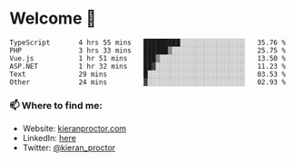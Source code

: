 # Welcome 🦘

<!--START_SECTION:waka-->

```text
TypeScript       4 hrs 55 mins   █████████░░░░░░░░░░░░░░░░   35.76 %
PHP              3 hrs 33 mins   ██████▒░░░░░░░░░░░░░░░░░░   25.75 %
Vue.js           1 hr 51 mins    ███▒░░░░░░░░░░░░░░░░░░░░░   13.50 %
ASP.NET          1 hr 32 mins    ██▓░░░░░░░░░░░░░░░░░░░░░░   11.23 %
Text             29 mins         █░░░░░░░░░░░░░░░░░░░░░░░░   03.53 %
Other            24 mins         ▓░░░░░░░░░░░░░░░░░░░░░░░░   02.93 %
```

<!--END_SECTION:waka-->

### 📫 Where to find me:

-   Website: [kieranproctor.com](https://kieranproctor.com/)
-   LinkedIn: [here](https://www.linkedin.com/in/kieran-proctor-086b5a159/)
-   Twitter: [@kieran_proctor](https://twitter.com/kieran_proctor)
